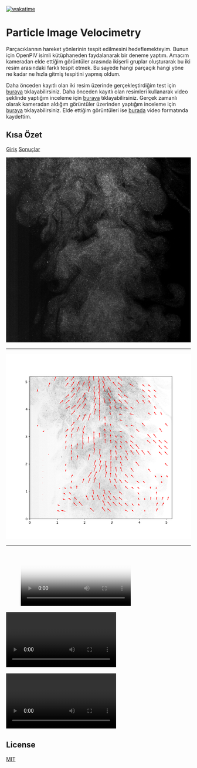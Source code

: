 [![wakatime](https://wakatime.com/badge/user/3c7a50f7-fbe6-44cd-bb8b-623bd7ce08b2/project/56fcd503-86b0-44d3-b04e-475aec8415a3.svg)](https://wakatime.com/badge/user/3c7a50f7-fbe6-44cd-bb8b-623bd7ce08b2/project/56fcd503-86b0-44d3-b04e-475aec8415a3)

# Particle Image Velocimetry

Parçacıklarının hareket yönlerinin tespit edilmesini hedeflemekteyim. Bunun için OpenPIV isimli kütüphaneden faydalanarak bir deneme yaptım. Amacım kameradan elde ettiğim görüntüler arasında ikişerli gruplar oluşturarak bu iki resim arasındaki farklı tespit etmek. Bu sayede hangi parçaçık hangi yöne ne kadar ne hızla gitmiş tespitini yapmış oldum.

Daha önceden kayıtlı olan iki resim üzerinde gerçekleştirdiğim test için [buraya](./main.ipynb) tıklayabilirsiniz.
Daha önceden kayıtlı olan resimleri kullanarak video şeklinde yaptığım inceleme için [buraya](./loadPIV.py) tıklayabilirsiniz.
Gerçek zamanlı olarak kameradan aldığım görüntüler üzerinden yaptığım inceleme için [buraya](#) tıklayabilirsiniz.
Elde ettiğim görüntüleri ise [burada](./result_view.py) video formatında kaydettim.

## Kısa Özet

[Giriş](./test_images/)
[Sonuçlar](./result/)

![Test 1](./test_images/a_frame/c000a.bmp)

---


![Output 1](./result/img_0.bmp)

---

<!-- blank line -->
<figure class="video_container">
  <video controls="true" allowfullscreen="true" poster="./result/img_0.bmp">
    <source src="./result/video/output.mp4" type="video/mp4">
  </video>
</figure>
<!-- blank line -->

<video controls="controls">
  <source type="video/mp4" src="./result/video/output.mp4"></source>
  <source type="video/webm" src="./result/video/output.webm"></source>
  <p>Your browser does not support the video element.</p>
</video>

![Video](./result/video/output.mp4)

## License
[MIT](LICENSE)

